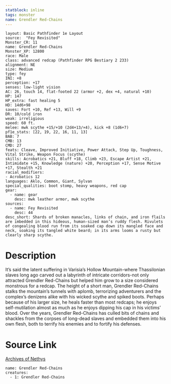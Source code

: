 ```yaml
---
statblock: inline
tags: monster
name: Grendler Red-Chains
---
```

```statblock
layout: Basic Pathfinder 1e Layout
source:  "Fey Revisited"
Monster_CR: 11
name: Grendler Red-Chains
Monster_XP: 12800
race: Male
class: advanced redcap (Pathfinder RPG Bestiary 2 233)
alignment: NE
size: Medium
type: fey
INI: +8
perception: +17
senses: low-light vision
AC: 26, touch 14, flat-footed 22 (armor +2, dex +4, natural +10)
HP: 147
HP_extra: fast healing 5
HD: 14d6+98
saves: Fort +10, Ref +13, Will +9
DR: 10/cold iron
weak: irreligious
speed: 60 ft.
melee: mwk scythe +15/+10 (2d4+13/×4), kick +8 (1d6+7)
pf1e_stats: [22, 19, 22, 16, 11, 13]
BAB: 7
CMB: 13
CMD: 27
feats: Cleave, Improved Initiative, Power Attack, Step Up, Toughness, Vital Strike, Weapon Focus (scythe)
skills: Acrobatics +21, Bluff +18, Climb +23, Escape Artist +21, Intimidate +15, Knowledge (nature) +20, Perception +17, Sense Motive +17, Stealth +21
racial_modifiers:
- Acrobatics 12
languages: Aklo, Common, Giant, Sylvan
special_qualities: boot stomp, heavy weapons, red cap
gear:
  - name: gear
    desc: mwk leather armor, mwk scythe
sources:
  - name: Fey Revisited
    desc: 44
desc_short: Shards of broken manacles, links of chain, and iron flails are imbedded in this hideous, human-sized man’s ruddy flesh. Rivulets of congealing blood run from its soaked cap down its mangled face and neck, soaking its tangled white beard; in its arms looms a rusty but clearly sharp scythe. 
```
# Description
It’s said the latent suffering in Varisia’s Hollow Mountain-where Thassilonian slaves long ago carved out a labyrinth of intricate corridors-not only attracted Grendler Red-Chains but helped him grow to a size considered monstrous for a redcap. The height of a short man, Grendler Red-Chains stalks the mountain’s tunnels with aplomb, terrorizing adventurers and the complex’s denizens alike with his wicked scythe and spiked boots. Perhaps because of his larger size, he heals faster than most redcaps; he enjoys self-mutilation almost as much as he enjoys dipping his cap in his victims’ blood. Over the years, Grendler Red-Chains has culled bits of chains and shackles from the corpses of long-dead slaves and embedded them into his own flesh, both to terrify his enemies and to fortify his defenses.
# Source Link
[Archives of Nethys](https://aonprd.com/MonsterDisplay.aspx?ItemName=Grendler%20Red-Chains)
```encounter-table
name: Grendler Red-Chains
creatures:
  - 1: Grendler Red-Chains
```
